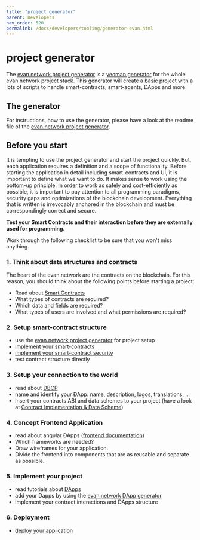 ```yaml
---
title: "project generator"
parent: Developers
nav_order: 520
permalink: /docs/developers/tooling/generator-evan.html
---
```


# project generator

The [evan.network project generator](https://github.com/evannetwork/generator-evan) is a [yeoman generator](http://yeoman.io/) for the whole evan.network project
stack. This generator will create a basic project with a lots of scripts to handle smart-contracts,
smart-agents, DApps and more.

## The generator

For instructions, how to use the generator, please have a look at the readme file of the [evan.network project generator](https://github.com/evannetwork/generator-evan).

## Before you start

It is tempting to use the project generator and start the project quickly. But, each application
requires a definition and a scope of functionality. Before starting the application in detail
including smart-contracts and UI, it is important to define what we want to do. It makes sense to
work using the bottom-up principle. In order to work as safely and cost-efficiently as possible, it
is important to pay attention to all programming paradigms, security gaps and optimizations of the
blockchain development. Everything that is written is irrevocably anchored in the blockchain and
must be correspondingly correct and secure.

<b>Test your Smart Contracts and their interaction before they are externally used for
programming.</b>

Work through the following checklist to be sure that you won't miss anything.

### 1. Think about data structures and contracts

The heart of the evan.network are the contracts on the blockchain. For this reason, you should think
about the following points before starting a project:

- Read about [Smart Contracts](/docs/how_it_works/smart-contracts.html)
- What types of contracts are required?
- Which data and fields are required?
- What types of users are involved and what permissions are required?

### 2. Setup smart-contract structure
- use the [evan.network project generator](https://github.com/evannetwork/generator-evan) for project setup
- [implement your smart-contracts](dev/hello-world)
- [implement your smart-contract security](dev/security)
- test contract structure directly

### 3. Setup your connection to the world
- read about [DBCP](/docs/developers/concepts/dbcp.html)
- name and identify your ÐApp: name, description, logos, translations, ...
- insert your contracts ABI and data schemes to your project (have a look at [Contract Implementation & Data Scheme](http://localhost:4000/docs/developers/ui/angular/task-data-contract.html))

### 4. Concept Frontend Application
- read about angular ÐApps ([frontend documentation](/docs/developers/ui/basics.html))
- Which frameworks are needed?
- Draw wireframes for your application.
- Divide the frontend into components that are as reusable and separate as possible.

### 5. Implement your project
- read tutorials about [DApps](/docs/developers/ui/writing-dapps.html)
- add your Dapps by using the [evan.network DApp generator](https://github.com/evannetwork/generator-evan/tree/develop#generate-dapp)
- implement your contract interactions and DApps structure

### 6. Deployment
- [deploy your application](/docs/developers/tooling/deployment.html)
